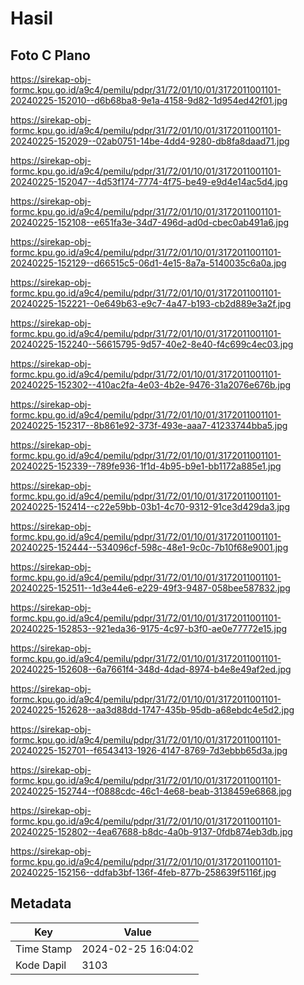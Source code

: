 # Hasil

## Foto C Plano

https://sirekap-obj-formc.kpu.go.id/a9c4/pemilu/pdpr/31/72/01/10/01/3172011001101-20240225-152010--d6b68ba8-9e1a-4158-9d82-1d954ed42f01.jpg

https://sirekap-obj-formc.kpu.go.id/a9c4/pemilu/pdpr/31/72/01/10/01/3172011001101-20240225-152029--02ab0751-14be-4dd4-9280-db8fa8daad71.jpg

https://sirekap-obj-formc.kpu.go.id/a9c4/pemilu/pdpr/31/72/01/10/01/3172011001101-20240225-152047--4d53f174-7774-4f75-be49-e9d4e14ac5d4.jpg

https://sirekap-obj-formc.kpu.go.id/a9c4/pemilu/pdpr/31/72/01/10/01/3172011001101-20240225-152108--e651fa3e-34d7-496d-ad0d-cbec0ab491a6.jpg

https://sirekap-obj-formc.kpu.go.id/a9c4/pemilu/pdpr/31/72/01/10/01/3172011001101-20240225-152129--d66515c5-06d1-4e15-8a7a-5140035c6a0a.jpg

https://sirekap-obj-formc.kpu.go.id/a9c4/pemilu/pdpr/31/72/01/10/01/3172011001101-20240225-152221--0e649b63-e9c7-4a47-b193-cb2d889e3a2f.jpg

https://sirekap-obj-formc.kpu.go.id/a9c4/pemilu/pdpr/31/72/01/10/01/3172011001101-20240225-152240--56615795-9d57-40e2-8e40-f4c699c4ec03.jpg

https://sirekap-obj-formc.kpu.go.id/a9c4/pemilu/pdpr/31/72/01/10/01/3172011001101-20240225-152302--410ac2fa-4e03-4b2e-9476-31a2076e676b.jpg

https://sirekap-obj-formc.kpu.go.id/a9c4/pemilu/pdpr/31/72/01/10/01/3172011001101-20240225-152317--8b861e92-373f-493e-aaa7-41233744bba5.jpg

https://sirekap-obj-formc.kpu.go.id/a9c4/pemilu/pdpr/31/72/01/10/01/3172011001101-20240225-152339--789fe936-1f1d-4b95-b9e1-bb1172a885e1.jpg

https://sirekap-obj-formc.kpu.go.id/a9c4/pemilu/pdpr/31/72/01/10/01/3172011001101-20240225-152414--c22e59bb-03b1-4c70-9312-91ce3d429da3.jpg

https://sirekap-obj-formc.kpu.go.id/a9c4/pemilu/pdpr/31/72/01/10/01/3172011001101-20240225-152444--534096cf-598c-48e1-9c0c-7b10f68e9001.jpg

https://sirekap-obj-formc.kpu.go.id/a9c4/pemilu/pdpr/31/72/01/10/01/3172011001101-20240225-152511--1d3e44e6-e229-49f3-9487-058bee587832.jpg

https://sirekap-obj-formc.kpu.go.id/a9c4/pemilu/pdpr/31/72/01/10/01/3172011001101-20240225-152853--921eda36-9175-4c97-b3f0-ae0e77772e15.jpg

https://sirekap-obj-formc.kpu.go.id/a9c4/pemilu/pdpr/31/72/01/10/01/3172011001101-20240225-152608--6a7661f4-348d-4dad-8974-b4e8e49af2ed.jpg

https://sirekap-obj-formc.kpu.go.id/a9c4/pemilu/pdpr/31/72/01/10/01/3172011001101-20240225-152628--aa3d88dd-1747-435b-95db-a68ebdc4e5d2.jpg

https://sirekap-obj-formc.kpu.go.id/a9c4/pemilu/pdpr/31/72/01/10/01/3172011001101-20240225-152701--f6543413-1926-4147-8769-7d3ebbb65d3a.jpg

https://sirekap-obj-formc.kpu.go.id/a9c4/pemilu/pdpr/31/72/01/10/01/3172011001101-20240225-152744--f0888cdc-46c1-4e68-beab-3138459e6868.jpg

https://sirekap-obj-formc.kpu.go.id/a9c4/pemilu/pdpr/31/72/01/10/01/3172011001101-20240225-152802--4ea67688-b8dc-4a0b-9137-0fdb874eb3db.jpg

https://sirekap-obj-formc.kpu.go.id/a9c4/pemilu/pdpr/31/72/01/10/01/3172011001101-20240225-152156--ddfab3bf-136f-4feb-877b-258639f5116f.jpg


## Metadata

| Key        | Value               |
| ---------- | ------------------- |
| Time Stamp | 2024-02-25 16:04:02 |
| Kode Dapil | 3103                |



